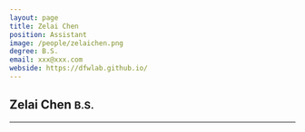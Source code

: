 ```yaml
---
layout: page
title: Zelai Chen
position: Assistant
image: /people/zelaichen.png
degree: B.S.
email: xxx@xxx.com
webside: https://dfwlab.github.io/
---
```


<style>
p {
    text-align: justify;
}
</style>

<h2>Zelai Chen <small>B.S.</small></h2>
<hr>
